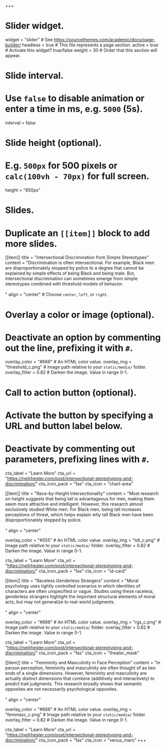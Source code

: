 +++
# Slider widget.
widget = "slider"  # See https://sourcethemes.com/academic/docs/page-builder/
headless = true  # This file represents a page section.
active = true  # Activate this widget? true/false
weight = 30  # Order that this section will appear.

# Slide interval.
# Use `false` to disable animation or enter a time in ms, e.g. `5000` (5s).
interval = false

# Slide height (optional).
# E.g. `500px` for 500 pixels or `calc(100vh - 70px)` for full screen.
height = "650px"

# Slides.
# Duplicate an `[[item]]` block to add more slides.
[[item]]
  title = "Intersectional Discrimination from Simple Stereotypes"
  content = "Discrimination is often intersectional. For example, Black men are disproportionately stopped by police to a degree that cannot be explained by simple effects of being Black and being male. But, intersectional discrimination can sometimes emerge from simple stereotypes combined with threshold models of behavior.</br></br>"
  align = "center"  # Choose `center`, `left`, or `right`.
  

  # Overlay a color or image (optional).
  #   Deactivate an option by commenting out the line, prefixing it with `#`.
  overlay_color = "#666"  # An HTML color value.
  overlay_img = "threshold_c.png"  # Image path relative to your `static/media/` folder.
  overlay_filter = 0.82  # Darken the image. Value in range 0-1.

  # Call to action button (optional).
  #   Activate the button by specifying a URL and button label below.
  #   Deactivate by commenting out parameters, prefixing lines with `#`.
  cta_label = "Learn More"
  cta_url = "https://neilrhester.com/post/intersectional-stereotyping-and-discrimination/"
  cta_icon_pack = "fas"
  cta_icon = "chart-area"

[[item]]
  title = "Race-by-Height Intersectionality"
  content = "Most research on height suggests that being tall is advantageous for men, making them seem more attractive and intelligent. However, this research almost exclusively studied White men. For Black men, being tall increases perceptions of threat, which helps explain why tall Black men have been disproportionately stopped by police.</br></br>"
  align = "center"

  overlay_color = "#555"  # An HTML color value.
  overlay_img = "tdt_c.png"  # Image path relative to your `static/media/` folder.
  overlay_filter = 0.82  # Darken the image. Value in range 0-1.
  
  cta_label = "Learn More"
  cta_url = "https://neilrhester.com/post/intersectional-stereotyping-and-discrimination/"
  cta_icon_pack = "fas"
  cta_icon = "id-card"

[[item]]
  title = "Raceless Genderless Strangers"
  content = "Moral psychology uses tightly controlled scenarios in which identities of characters are often unspecified or vague. Studies using these raceless, genderless strangers highlight the important structural elements of moral acts, but may not generalize to real-world judgments.</br></br>"
  align = "center"

  overlay_color = "#666"  # An HTML color value.
  overlay_img = "rgs_c.png"  # Image path relative to your `static/media/` folder.
  overlay_filter = 0.82  # Darken the image. Value in range 0-1.
  
  cta_label = "Learn More"
  cta_url = "https://neilrhester.com/post/intersectional-stereotyping-and-discrimination/"
  cta_icon_pack = "fas"
  cta_icon = "theater_mask"
  
  [[item]]
  title = "Femininity and Masculinity in Face Perception"
  content = "In person perception, femininity and masculinity are often thought of as two ends of a single dimensions. However, femininity and masculinity are actually distinct dimensions that combine (additively and interactively) to predict trait judgments. This research broadly shows that semantic opposites are not necessarily psychological opposites.</br></br>"
  align = "center"

  overlay_color = "#666"  # An HTML color value.
  overlay_img = "femmasc_c.png"  # Image path relative to your `static/media/` folder.
  overlay_filter = 0.82  # Darken the image. Value in range 0-1.
  
  cta_label = "Learn More"
  cta_url = "https://neilrhester.com/post/intersectional-stereotyping-and-discrimination/"
  cta_icon_pack = "fas"
  cta_icon = "venus_mars"
+++
